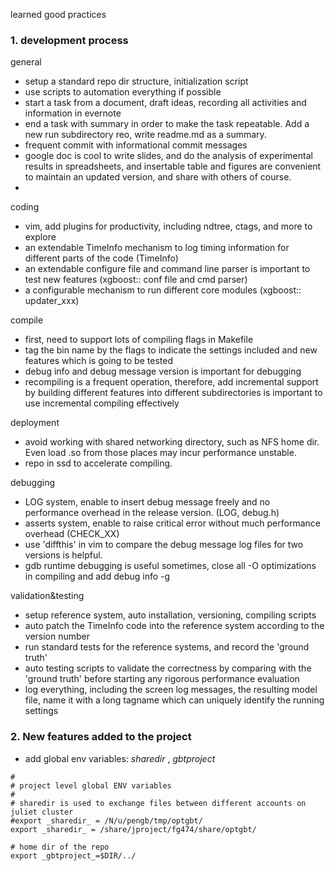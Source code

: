 learned good practices

### 1. development process 
general
+ setup a standard repo dir structure, initialization script
+ use scripts to automation everything if possible
+ start a task from a document, draft ideas, recording all activities and information in evernote
+ end a task with summary in order to make the task repeatable.  Add a new run subdirectory reo, write readme.md as a summary. 
+ frequent commit with informational commit messages
+ google doc is cool to write slides, and do the analysis of experimental results in spreadsheets, and insertable table and figures are convenient to maintain an updated version, and share with others of course.
+

coding
+ vim, add plugins for productivity,  including ndtree, ctags, and more to explore
+ an extendable TimeInfo mechanism to log timing information for different parts of the code (TimeInfo)
+ an extendable configure file and command line parser is important to test new features (xgboost:: conf file and cmd parser)
+ a configurable mechanism to run different core modules (xgboost:: updater_xxx)

compile
+ first, need to support lots of compiling flags in Makefile
+ tag the bin name by the flags to indicate the settings included and new features which is going to be tested
+ debug info and debug message version is important for debugging
+ recompiling is a frequent operation, therefore, add incremental support by building different features into different subdirectories is important to use incremental compiling effectively 

deployment 
+ avoid working with shared networking directory, such as NFS home dir. Even load .so from those places may incur performance unstable.
+ repo in ssd to accelerate compiling. 

debugging
+ LOG system, enable to insert debug message freely and no performance overhead in the release version. (LOG, debug.h)
+ asserts system, enable to raise critical error without much performance overhead (CHECK_XX)
+ use 'diffthis' in vim to compare the debug message log files for two versions is helpful.
+ gdb runtime debugging is useful sometimes, close all -O optimizations in compiling and add debug info -g

validation&testing
+ setup reference system, auto installation, versioning, compiling scripts
+ auto patch the TimeInfo code into the reference system according to the version number
+  run standard tests for the reference systems, and record the 'ground truth' 
+ auto testing scripts to validate the correctness by comparing with the 'ground truth' before starting any rigorous performance evaluation
+ log everything, including the screen log messages, the resulting model file, name it with a long tagname which can uniquely identify the running settings


### 2. New features added to the project

+ add global env variables: _sharedir_ , _gbtproject_
```
#
# project level global ENV variables
#
# sharedir is used to exchange files between different accounts on juliet cluster
#export _sharedir_ = /N/u/pengb/tmp/optgbt/
export _sharedir_ = /share/jproject/fg474/share/optgbt/

# home dir of the repo
export _gbtproject_=$DIR/../
```

